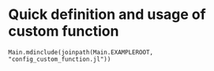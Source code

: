 # Quick definition and usage of custom function

```@eval
Main.mdinclude(joinpath(Main.EXAMPLEROOT, "config_custom_function.jl"))
```
